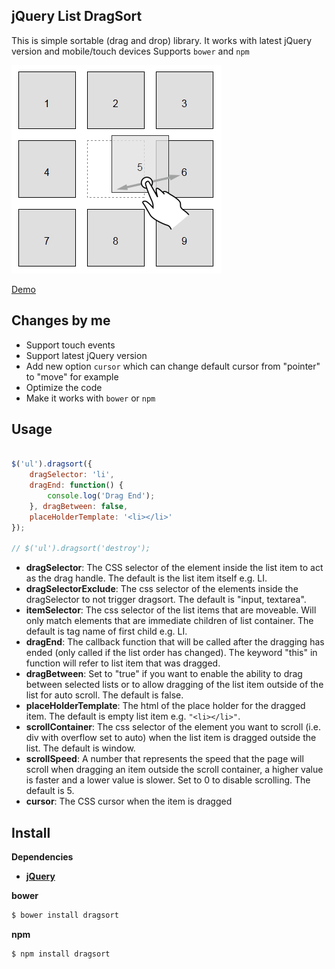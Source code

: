 ## jQuery List DragSort

This is simple sortable (drag and drop) library.
It works with latest jQuery version and mobile/touch devices
Supports `bower` and `npm`

![](https://github.com/agavazov/dragsort/raw/master/example.png)

[Demo](https://raw.githack.com/agavazov/dragsort/master/example.html)

## Changes by me
- Support touch events
- Support latest jQuery version
- Add new option `cursor` which can change default cursor from "pointer" to "move" for example
- Optimize the code
- Make it works with `bower` or `npm`

## Usage
```javascript

$('ul').dragsort({
    dragSelector: 'li',
    dragEnd: function() {
        console.log('Drag End');
    }, dragBetween: false,
    placeHolderTemplate: '<li></li>'
}); 

// $('ul').dragsort('destroy');
```

- **dragSelector**: The CSS selector of the element inside the list item to act as the drag handle. The default is the list item itself e.g. LI.
- **dragSelectorExclude**: The css selector of the elements inside the dragSelector to not trigger dragsort. The default is "input, textarea".
- **itemSelector**: The css selector of the list items that are moveable. Will only match elements that are immediate children of list container. The default is tag name of first child e.g. LI.
- **dragEnd**: The callback function that will be called after the dragging has ended (only called if the list order has changed). The keyword "this" in function will refer to list item that was dragged.
- **dragBetween**: Set to "true" if you want to enable the ability to drag between selected lists or to allow dragging of the list item outside of the list for auto scroll. The default is false.
- **placeHolderTemplate**: The html of the place holder for the dragged item. The default is empty list item e.g. `"<li></li>"`.
- **scrollContainer**: The css selector of the element you want to scroll (i.e. div with overflow set to auto) when the list item is dragged outside the list. The default is window.
- **scrollSpeed**: A number that represents the speed that the page will scroll when dragging an item outside the scroll container, a higher value is faster and a lower value is slower. Set to 0 to disable scrolling. The default is 5.
- **cursor**: The CSS cursor when the item is dragged

## Install

__Dependencies__

* __[jQuery](https://github.com/jquery/jquery)__

__bower__
```sh
$ bower install dragsort
```

__npm__
```sh
$ npm install dragsort
```

